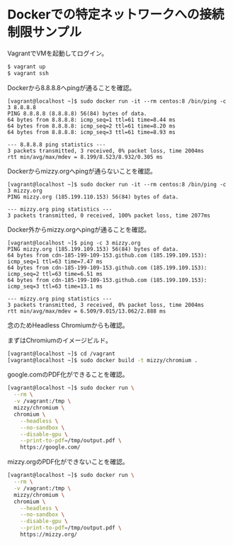 # Dockerでの特定ネットワークへの接続制限サンプル

VagrantでVMを起動してログイン。

```sh
$ vagrant up
$ vagrant ssh
```

Dockerから8.8.8.8へpingが通ることを確認。

```shell
[vagrant@localhost ~]$ sudo docker run -it --rm centos:8 /bin/ping -c 3 8.8.8.8
PING 8.8.8.8 (8.8.8.8) 56(84) bytes of data.
64 bytes from 8.8.8.8: icmp_seq=1 ttl=61 time=8.44 ms
64 bytes from 8.8.8.8: icmp_seq=2 ttl=61 time=8.20 ms
64 bytes from 8.8.8.8: icmp_seq=3 ttl=61 time=8.93 ms

--- 8.8.8.8 ping statistics ---
3 packets transmitted, 3 received, 0% packet loss, time 2004ms
rtt min/avg/max/mdev = 8.199/8.523/8.932/0.305 ms
```

Dockerからmizzy.orgへpingが通らないことを確認。

```shell
[vagrant@localhost ~]$ sudo docker run -it --rm centos:8 /bin/ping -c 3 mizzy.org
PING mizzy.org (185.199.110.153) 56(84) bytes of data.

--- mizzy.org ping statistics ---
3 packets transmitted, 0 received, 100% packet loss, time 2077ms
```

Docker外からmizzy.orgへpingが通ることを確認。

```shell
[vagrant@localhost ~]$ ping -c 3 mizzy.org
PING mizzy.org (185.199.109.153) 56(84) bytes of data.
64 bytes from cdn-185-199-109-153.github.com (185.199.109.153): icmp_seq=1 ttl=63 time=7.47 ms
64 bytes from cdn-185-199-109-153.github.com (185.199.109.153): icmp_seq=2 ttl=63 time=6.51 ms
64 bytes from cdn-185-199-109-153.github.com (185.199.109.153): icmp_seq=3 ttl=63 time=13.1 ms

--- mizzy.org ping statistics ---
3 packets transmitted, 3 received, 0% packet loss, time 2004ms
rtt min/avg/max/mdev = 6.509/9.015/13.062/2.888 ms
```

念のためHeadless Chromiumからも確認。

まずはChromiumのイメージビルド。

```sh
[vagrant@localhost ~]$ cd /vagrant
[vagrant@localhost ~]$ sudo docker build -t mizzy/chromium .
```

google.comのPDF化ができることを確認。

```sh
[vagrant@localhost ~]$ sudo docker run \
  --rm \
  -v /vagrant:/tmp \
  mizzy/chromium \
  chromium \
    --headless \
    --no-sandbox \
    --disable-gpu \
    --print-to-pdf=/tmp/output.pdf \
    https://google.com/
```

mizzy.orgのPDF化ができないことを確認。

```sh
[vagrant@localhost ~]$ sudo docker run \
  --rm \
  -v /vagrant:/tmp \
  mizzy/chromium \
  chromium \
    --headless \
    --no-sandbox \
    --disable-gpu \
    --print-to-pdf=/tmp/output.pdf \
    https://mizzy.org/
```

